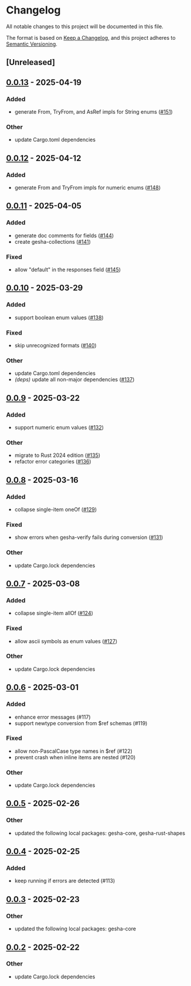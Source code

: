 # Changelog

All notable changes to this project will be documented in this file.

The format is based on [Keep a Changelog](https://keepachangelog.com/en/1.0.0/),
and this project adheres to [Semantic Versioning](https://semver.org/spec/v2.0.0.html).

## [Unreleased]

## [0.0.13](https://github.com/x7c1/gesha/compare/gesha-v0.0.12...gesha-v0.0.13) - 2025-04-19

### Added

- generate From, TryFrom, and AsRef impls for String enums ([#151](https://github.com/x7c1/gesha/pull/151))

### Other

- update Cargo.toml dependencies

## [0.0.12](https://github.com/x7c1/gesha/compare/gesha-v0.0.11...gesha-v0.0.12) - 2025-04-12

### Added

- generate From and TryFrom impls for numeric enums ([#148](https://github.com/x7c1/gesha/pull/148))

## [0.0.11](https://github.com/x7c1/gesha/compare/gesha-v0.0.10...gesha-v0.0.11) - 2025-04-05

### Added

- generate doc comments for fields ([#144](https://github.com/x7c1/gesha/pull/144))
- create gesha-collections ([#141](https://github.com/x7c1/gesha/pull/141))

### Fixed

- allow "default" in the responses field ([#145](https://github.com/x7c1/gesha/pull/145))

## [0.0.10](https://github.com/x7c1/gesha/compare/gesha-v0.0.9...gesha-v0.0.10) - 2025-03-29

### Added

- support boolean enum values ([#138](https://github.com/x7c1/gesha/pull/138))

### Fixed

- skip unrecognized formats ([#140](https://github.com/x7c1/gesha/pull/140))

### Other

- update Cargo.toml dependencies
- *(deps)* update all non-major dependencies ([#137](https://github.com/x7c1/gesha/pull/137))

## [0.0.9](https://github.com/x7c1/gesha/compare/gesha-v0.0.8...gesha-v0.0.9) - 2025-03-22

### Added

- support numeric enum values ([#132](https://github.com/x7c1/gesha/pull/132))

### Other

- migrate to Rust 2024 edition ([#135](https://github.com/x7c1/gesha/pull/135))
- refactor error categories ([#136](https://github.com/x7c1/gesha/pull/136))

## [0.0.8](https://github.com/x7c1/gesha/compare/gesha-v0.0.7...gesha-v0.0.8) - 2025-03-16

### Added

- collapse single-item oneOf ([#129](https://github.com/x7c1/gesha/pull/129))

### Fixed

- show errors when gesha-verify fails during conversion ([#131](https://github.com/x7c1/gesha/pull/131))

### Other

- update Cargo.lock dependencies

## [0.0.7](https://github.com/x7c1/gesha/compare/gesha-v0.0.6...gesha-v0.0.7) - 2025-03-08

### Added

- collapse single-item allOf ([#124](https://github.com/x7c1/gesha/pull/124))

### Fixed

- allow ascii symbols as enum values ([#127](https://github.com/x7c1/gesha/pull/127))

### Other

- update Cargo.lock dependencies

## [0.0.6](https://github.com/x7c1/gesha/compare/gesha-v0.0.5...gesha-v0.0.6) - 2025-03-01

### Added

- enhance error messages (#117)
- support newtype conversion from $ref schemas (#119)

### Fixed

- allow non-PascalCase type names in $ref (#122)
- prevent crash when inline items are nested (#120)

### Other

- update Cargo.lock dependencies

## [0.0.5](https://github.com/x7c1/gesha/compare/gesha-v0.0.4...gesha-v0.0.5) - 2025-02-26

### Other

- updated the following local packages: gesha-core, gesha-rust-shapes

## [0.0.4](https://github.com/x7c1/gesha/compare/gesha-v0.0.3...gesha-v0.0.4) - 2025-02-25

### Added

- keep running if errors are detected (#113)

## [0.0.3](https://github.com/x7c1/gesha/compare/gesha-v0.0.2...gesha-v0.0.3) - 2025-02-23

### Other

- updated the following local packages: gesha-core

## [0.0.2](https://github.com/x7c1/gesha/compare/gesha-v0.0.1...gesha-v0.0.2) - 2025-02-22

### Other

- update Cargo.lock dependencies
